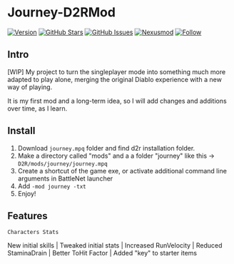# Journey-D2RMod
[![Version](https://img.shields.io/badge/VERSION-0.0-brown?style=flat-square)](https://github.com/vtorhdev/Journey-D2RMod)
[![GitHub Stars](https://img.shields.io/github/stars/vtorhdev/Journey-D2RMod?label=STARS&style=flat-square)](https://github.com/vtorhdev/Journey-D2RMod/stargazers)
[![GitHub Issues](https://img.shields.io/github/issues/vtorhdev/Journey-D2RMod?label=ISSUES&style=flat-square)](https://github.com/vtorhdev/Journey-D2RMod/issues)
[![Nexusmod](https://img.shields.io/badge/NEXUS-MOD-red?style=flat-square)](https://github.com/vtorhdev/Journey-D2RMod)
[![Follow](https://img.shields.io/github/followers/vtorhdev.svg?label=Follow&style=social&maxAge=2592000)]()

## Intro
[WIP] My project to turn the singleplayer mode into something much more adapted to play alone, merging the original Diablo experience with a new way of playing. 

It is my first mod and a long-term idea, so I will add changes and additions over time, as I learn.

## Install
1) Download `journey.mpq` folder and find d2r installation folder. 
2) Make a directory called "mods" and a a folder "journey" like this -> `D2R/mods/journey/journey.mpq`
3) Create a shortcut of the game exe, or activate additional command line arguments in BattleNet launcher
4) Add `-mod journey -txt`
5) Enjoy!

## Features
`Characters Stats`

New initial skills | Tweaked initial stats | Increased RunVelocity | Reduced StaminaDrain | Better ToHit Factor | Added "key" to starter items

